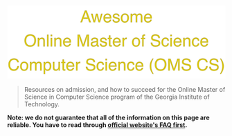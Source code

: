 ![Logo](awesome.png)

> Resources on admission, and how to succeed for the Online Master of Science in Computer Science program of the Georgia Institute of Technology.

**Note: we do not guarantee that all of the information on this page are reliable. You have to read through [official website's FAQ first](https://www.omscs.gatech.edu/).**


